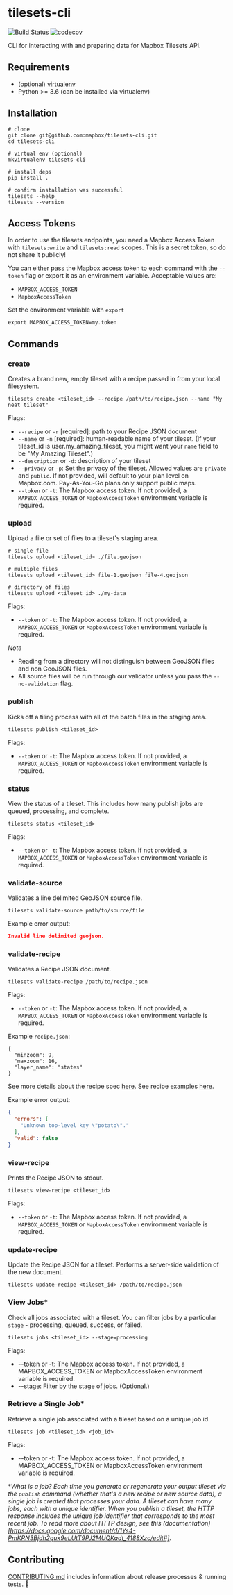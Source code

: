 # tilesets-cli

[![Build Status](https://travis-ci.com/mapbox/tilesets-cli.svg?token=wqR3RcWUEprcQ1ttsgiP&branch=master)](https://travis-ci.com/mapbox/tilesets-cli) [![codecov](https://codecov.io/gh/mapbox/tilesets-cli/branch/master/graph/badge.svg?token=YBTKyc2o3j)](https://codecov.io/gh/mapbox/tilesets-cli)

CLI for interacting with and preparing data for Mapbox Tilesets API.

## Requirements
- (optional) [virtualenv](https://virtualenv.pypa.io/)
- Python >= 3.6 (can be installed via virtualenv)

## Installation

```shell
# clone
git clone git@github.com:mapbox/tilesets-cli.git
cd tilesets-cli

# virtual env (optional)
mkvirtualenv tilesets-cli

# install deps
pip install .

# confirm installation was successful
tilesets --help
tilesets --version
```

## Access Tokens

In order to use the tilesets endpoints, you need a Mapbox Access Token with `tilesets:write` and `tilesets:read` scopes. This is a secret token, so do not share it publicly!

You can either pass the Mapbox access token to each command with the `--token` flag or export it as an environment variable. Acceptable values are:

* `MAPBOX_ACCESS_TOKEN`
* `MapboxAccessToken`

Set the environment variable with `export`
```
export MAPBOX_ACCESS_TOKEN=my.token
```

## Commands

### create

Creates a brand new, empty tileset with a recipe passed in from your local filesystem.

```shell
tilesets create <tileset_id> --recipe /path/to/recipe.json --name "My neat tileset"
```

Flags:

* `--recipe` or `-r` [required]: path to your Recipe JSON document
* `--name` or `-n` [required]: human-readable name of your tileset. (If your tileset_id is user.my_amazing_tileset, you might want your `name` field to be "My Amazing Tileset".)
* `--description` or `-d`: description of your tileset
* `--privacy` or `-p`: Set the privacy of the tileset. Allowed values are `private` and `public`. If not provided, will default to your plan level on Mapbox.com. Pay-As-You-Go plans only support public maps.
* `--token` or `-t`: The Mapbox access token. If not provided, a `MAPBOX_ACCESS_TOKEN` or `MapboxAccessToken` environment variable is required.

### upload

Upload a file or set of files to a tileset's staging area.

```shell
# single file
tilesets upload <tileset_id> ./file.geojson

# multiple files
tilesets upload <tileset_id> file-1.geojson file-4.geojson

# directory of files
tilesets upload <tileset_id> ./my-data
```

Flags:

* `--token` or `-t`: The Mapbox access token. If not provided, a `MAPBOX_ACCESS_TOKEN` or `MapboxAccessToken` environment variable is required.

*Note*
- Reading from a directory will not distinguish between GeoJSON files and non GeoJSON files.
- All source files will be run through our validator unless you pass the `--no-validation` flag.

### publish

Kicks off a tiling process with all of the batch files in the staging area.

```
tilesets publish <tileset_id>
```

Flags:

* `--token` or `-t`: The Mapbox access token. If not provided, a `MAPBOX_ACCESS_TOKEN` or `MapboxAccessToken` environment variable is required.

### status

View the status of a tileset. This includes how many publish jobs are queued, processing, and complete.

```
tilesets status <tileset_id>
```

Flags:

* `--token` or `-t`: The Mapbox access token. If not provided, a `MAPBOX_ACCESS_TOKEN` or `MapboxAccessToken` environment variable is required.

### validate-source

Validates a line delimited GeoJSON source file.

```
tilesets validate-source path/to/source/file
```

Example error output:

```JSON
Invalid line delimited geojson.
```

### validate-recipe

Validates a Recipe JSON document.

```shell
tilesets validate-recipe /path/to/recipe.json
```

Flags:

* `--token` or `-t`: The Mapbox access token. If not provided, a `MAPBOX_ACCESS_TOKEN` or `MapboxAccessToken` environment variable is required.

Example `recipe.json`:
```
{
  "minzoom": 9,
  "maxzoom": 16,
  "layer_name": "states"
}
```
See more details about the recipe spec [here](https://docs.google.com/document/d/1GA2QLmxX6b6rMoOKVHbg1EOd6miLOhD28DyOWf361d0/edit#heading=h.2zs0vdp63wzk).
See recipe examples [here](https://docs.google.com/document/d/1Vs1F5rGRu-VwTULrL0Ie6EKNq9r_eIf0LFOujYKRbEY/edit).

Example error output:

```JSON
{
  "errors": [
    "Unknown top-level key \"potato\"."
  ],
  "valid": false
}
```

### view-recipe

Prints the Recipe JSON to stdout.

```shell
tilesets view-recipe <tileset_id>
```

Flags:

* `--token` or `-t`: The Mapbox access token. If not provided, a `MAPBOX_ACCESS_TOKEN` or `MapboxAccessToken` environment variable is required.

### update-recipe

Update the Recipe JSON for a tileset. Performs a server-side validation of the new document.

```shell
tilesets update-recipe <tileset_id> /path/to/recipe.json
```

### View Jobs*

Check all jobs associated with a tileset. You can filter jobs by a particular `stage` - processing, queued, success, or failed.


```shell
tilesets jobs <tileset_id> --stage=processing
```
Flags:

- --token or -t: The Mapbox access token. If not provided, a MAPBOX_ACCESS_TOKEN or MapboxAccessToken environment variable is required.
- --stage: Filter by the stage of jobs. (Optional.)

### Retrieve a Single Job*

Retrieve a single job associated with a tileset based on a unique job id.

```shell
tilesets job <tileset_id> <job_id>
```

Flags:

- --token or -t: The Mapbox access token. If not provided, a MAPBOX_ACCESS_TOKEN or MapboxAccessToken environment variable is required.


*_What is a job? Each time you generate or regenerate your output tileset via the `publish` command (whether that's a new recipe or new source data), a single job is created that processes your data. A tileset can have many jobs, each with a unique identifier. When you publish a tileset, the HTTP response includes the unique job identifier that corresponds to the most recent job. To read more about HTTP design, see this (documentation)[https://docs.google.com/document/d/1Ys4-PmKRN3Bjdh2qux9eLUtT9PJ2MUQKadt_4188Xzc/edit#]._



## Contributing

[CONTRIBUTING.md](/CONTRIBUTING.md) includes information about release processes & running tests. :raised_hands:
